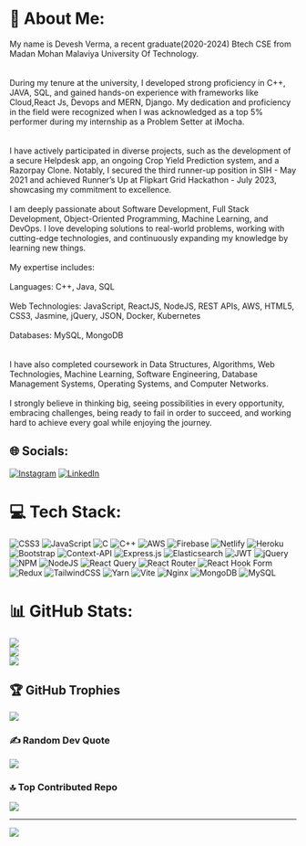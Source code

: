 # 💫 About Me:
My name is Devesh Verma, a recent graduate(2020-2024) Btech CSE from Madan Mohan Malaviya University Of Technology.<br><br><br>During my tenure at the university, I developed strong proficiency in C++, JAVA, SQL, and gained hands-on experience with frameworks like Cloud,React Js, Devops and MERN, Django. My dedication and proficiency in the field were recognized when I was acknowledged as a top 5% performer during my internship as a Problem Setter at iMocha.<br><br><br>I have actively participated in diverse projects, such as the development of a secure Helpdesk app, an ongoing Crop Yield Prediction system, and a Razorpay Clone. Notably, I secured the third runner-up position in SIH - May 2021 and achieved Runner’s Up at Flipkart Grid Hackathon - July 2023, showcasing my commitment to excellence.<br><br>I am deeply passionate about Software Development, Full Stack Development, Object-Oriented Programming, Machine Learning, and DevOps. I love developing solutions to real-world problems, working with cutting-edge technologies, and continuously expanding my knowledge by learning new things.<br><br>My expertise includes:<br><br>Languages: C++, Java, SQL<br><br>Web Technologies: JavaScript, ReactJS, NodeJS, REST APIs, AWS, HTML5, CSS3, Jasmine, jQuery, JSON, Docker, Kubernetes<br><br>Databases: MySQL, MongoDB<br><br><br>I have also completed coursework in Data Structures, Algorithms, Web Technologies, Machine Learning, Software Engineering, Database Management Systems, Operating Systems, and Computer Networks.<br><br>I strongly believe in thinking big, seeing possibilities in every opportunity, embracing challenges, being ready to fail in order to succeed, and working hard to achieve every goal while enjoying the journey.<br>


## 🌐 Socials:
[![Instagram](https://img.shields.io/badge/Instagram-%23E4405F.svg?logo=Instagram&logoColor=white)](https://instagram.com/varun12j) [![LinkedIn](https://img.shields.io/badge/LinkedIn-%230077B5.svg?logo=linkedin&logoColor=white)](https://linkedin.com/in/linkedin.com/in/devesh-verma-607340202) 

# 💻 Tech Stack:
![CSS3](https://img.shields.io/badge/css3-%231572B6.svg?style=for-the-badge&logo=css3&logoColor=white) ![JavaScript](https://img.shields.io/badge/javascript-%23323330.svg?style=for-the-badge&logo=javascript&logoColor=%23F7DF1E) ![C](https://img.shields.io/badge/c-%2300599C.svg?style=for-the-badge&logo=c&logoColor=white) ![C++](https://img.shields.io/badge/c++-%2300599C.svg?style=for-the-badge&logo=c%2B%2B&logoColor=white) ![AWS](https://img.shields.io/badge/AWS-%23FF9900.svg?style=for-the-badge&logo=amazon-aws&logoColor=white) ![Firebase](https://img.shields.io/badge/firebase-%23039BE5.svg?style=for-the-badge&logo=firebase) ![Netlify](https://img.shields.io/badge/netlify-%23000000.svg?style=for-the-badge&logo=netlify&logoColor=#00C7B7) ![Heroku](https://img.shields.io/badge/heroku-%23430098.svg?style=for-the-badge&logo=heroku&logoColor=white) ![Bootstrap](https://img.shields.io/badge/bootstrap-%238511FA.svg?style=for-the-badge&logo=bootstrap&logoColor=white) ![Context-API](https://img.shields.io/badge/Context--Api-000000?style=for-the-badge&logo=react) ![Express.js](https://img.shields.io/badge/express.js-%23404d59.svg?style=for-the-badge&logo=express&logoColor=%2361DAFB) ![Elasticsearch](https://img.shields.io/badge/elasticsearch-%230377CC.svg?style=for-the-badge&logo=elasticsearch&logoColor=white) ![JWT](https://img.shields.io/badge/JWT-black?style=for-the-badge&logo=JSON%20web%20tokens) ![jQuery](https://img.shields.io/badge/jquery-%230769AD.svg?style=for-the-badge&logo=jquery&logoColor=white) ![NPM](https://img.shields.io/badge/NPM-%23CB3837.svg?style=for-the-badge&logo=npm&logoColor=white) ![NodeJS](https://img.shields.io/badge/node.js-6DA55F?style=for-the-badge&logo=node.js&logoColor=white) ![React Query](https://img.shields.io/badge/-React%20Query-FF4154?style=for-the-badge&logo=react%20query&logoColor=white) ![React Router](https://img.shields.io/badge/React_Router-CA4245?style=for-the-badge&logo=react-router&logoColor=white) ![React Hook Form](https://img.shields.io/badge/React%20Hook%20Form-%23EC5990.svg?style=for-the-badge&logo=reacthookform&logoColor=white) ![Redux](https://img.shields.io/badge/redux-%23593d88.svg?style=for-the-badge&logo=redux&logoColor=white) ![TailwindCSS](https://img.shields.io/badge/tailwindcss-%2338B2AC.svg?style=for-the-badge&logo=tailwind-css&logoColor=white) ![Yarn](https://img.shields.io/badge/yarn-%232C8EBB.svg?style=for-the-badge&logo=yarn&logoColor=white) ![Vite](https://img.shields.io/badge/vite-%23646CFF.svg?style=for-the-badge&logo=vite&logoColor=white) ![Nginx](https://img.shields.io/badge/nginx-%23009639.svg?style=for-the-badge&logo=nginx&logoColor=white) ![MongoDB](https://img.shields.io/badge/MongoDB-%234ea94b.svg?style=for-the-badge&logo=mongodb&logoColor=white) ![MySQL](https://img.shields.io/badge/mysql-4479A1.svg?style=for-the-badge&logo=mysql&logoColor=white)
# 📊 GitHub Stats:
![](https://github-readme-stats.vercel.app/api?username=Devesh1verma&theme=dark&hide_border=true&include_all_commits=true&count_private=true)<br/>
![](https://github-readme-streak-stats.herokuapp.com/?user=Devesh1verma&theme=dark&hide_border=true)<br/>
![](https://github-readme-stats.vercel.app/api/top-langs/?username=Devesh1verma&theme=dark&hide_border=true&include_all_commits=true&count_private=true&layout=compact)

## 🏆 GitHub Trophies
![](https://github-profile-trophy.vercel.app/?username=Devesh1verma&theme=radical&no-frame=false&no-bg=true&margin-w=4)

### ✍️ Random Dev Quote
![](https://quotes-github-readme.vercel.app/api?type=horizontal&theme=radical)

### 🔝 Top Contributed Repo
![](https://github-contributor-stats.vercel.app/api?username=Devesh1verma&limit=5&theme=dark&combine_all_yearly_contributions=true)

---
[![](https://visitcount.itsvg.in/api?id=Devesh1verma&icon=0&color=0)](https://visitcount.itsvg.in)

<!-- Proudly created with GPRM ( https://gprm.itsvg.in ) -->

